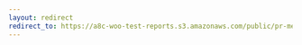 ```yaml
---
layout: redirect
redirect_to: https://a8c-woo-test-reports.s3.amazonaws.com/public/pr-merge/44930/e2e/index.html
---
```

